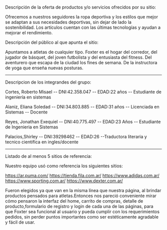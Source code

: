 Descripción de la oferta de productos y/o servicios ofrecidos por su sitio:

Ofrecemos a nuestros seguidores la ropa deportiva y los estilos que mejor se adaptan a sus necesidades deportivas, sin dejar de lado la sostenibilidad. Los artículos cuentan con las últimas tecnologías y  ayudan a mejorar el rendimiento.

Descripción del público al que apunta el sitio:

Apuntamos a atletas de cualquier tipo. Foxter es el hogar del corredor, del jugador de básquet, del joven futbolista y del entusiasta del fitness. Del aventurero que escapa de la ciudad los fines de semana. De la instructora de yoga que enseña nuevas posturas.

------------------------------------------------

Descripcion de los integrandes del grupo:

Cortes, Roberto Misael -- DNI:42.358.047 -- EDAD:22 años -- Estudiante de ingeniería en sistemas

Alaniz, Eliana Soledad -- DNI:34.803.885 -- EDAD:31 años -- Licenciada en Sistemas -- Docente

Reyes, Jonathan Exequiel -- DNI:40.775.497 -- EDAD:23 Años -- Estudiante de Ingenieria en Sistemas

Palacios,Shirley -- DNI:39298462 -- EDAD:26 --Traductora literaria y tecnico cientifica en ingles/docente

----------------------------------------------

Listado de al menos 5 sitios de referencia:

Nuestro equipo usó como referencia los siguientes sitios:

https://ar.puma.com/
https://tienda.fila.com.ar/
https://www.adidas.com.ar/
https://www.sporting.com.ar/
https://www.dexter.com.ar/

Fueron elegidos ya que van en la misma línea que nuestra página,
al brindar productos pensados para atletas.Entonces nos pareció
conveniente mirar cómo pensaron la interfaz del home, carrito 
de compras, detalle de producto,formulario de registro y login de cada una de las páginas,
para que Foxter sea funcional al usuario y pueda cumplir con los
requerimientos pedidos, sin perder puntos  importantes como ser
estéticamente agradable y fácil de usar.

